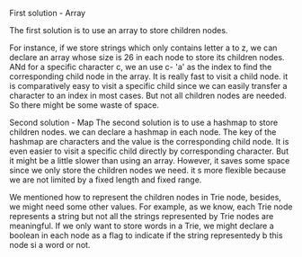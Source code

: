 First solution - Array 

The first solution is to use an array to store children nodes. 

For instance, if we store strings which only contains letter a to z, we can 
declare an array whose size is 26 in each node to store its children nodes. ANd
for a specific character c, we an use c- 'a' as the index to find the corresponding
child node in the array.  It is really fast to visit a child node. it is comparatively easy
to visit a specific child since we can easily transfer a character to an index in 
most cases. But not all children nodes are needed. So there might be some 
waste of space.



Second solution - Map
The second solution is to use a hashmap to store children nodes. we can declare a 
hashmap in each node. The key of the hashmap are characters and the value is the 
corresponding child node. It is even easier to visit a specific child directly by corresponding character.
But it might be a little slower than using an array. However, it saves some space since 
we only store the children nodes we need. it s more flexible because we are not limited 
by a fixed length and fixed range. 

We mentioned how to represent the children nodes in Trie node, besides, we might need some other 
values. For example, as we know, each Trie node represents a string but not all the strings 
represented by Trie nodes are meaningful. If we only want to store words in a Trie, we might 
declare a boolean in each node as a flag to indicate if the string representedy b
this node si a word or not. 


